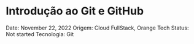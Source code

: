 # Introdução ao Git e GitHub

Date: November 22, 2022
Origem: Cloud FullStack, Orange Tech
Status: Not started
Tecnologia: Git